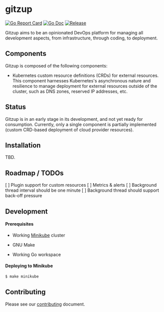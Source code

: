 # gitzup

[![Go Report Card](https://goreportcard.com/badge/github.com/kfirz/gitzup?style=flat-square)](https://goreportcard.com/report/github.com/kfirz/gitzup)
[![Go Doc](https://img.shields.io/badge/godoc-reference-blue.svg?style=flat-square)](http://godoc.org/github.com/kfirz/gitzup)
[![Release](https://img.shields.io/github/release/kfirz/gitzup.svg?style=flat-square)](https://github.com/kfirz/gitzup/releases/latest)

Gitzup aims to be an opinionated DevOps platform for managing all development aspects, from infrastructure, through coding, to deployment.

## Components

Gitzup is composed of the following components:

* Kubernetes custom resource definitions (CRDs) for external resources. This component harnesses Kubernetes's asynchronous nature and resilience to manage deployment for external resources outside of the cluster, such as DNS zones, reserved IP addresses, etc.

## Status

Gitzup is in an early stage in its development, and not yet ready for consumption. Currently, only a single component is partially implemented (custom CRD-based deployment of cloud provider resources).

## Installation

TBD.
 
## Roadmap / TODOs

[ ] Plugin support for custom resources
[ ] Metrics & alerts
[ ] Background thread interval should be one minute
[ ] Background thread should support back-off pressure

## Development

#### Prerequisites

* Working [Minikube](https://kubernetes.io/docs/tasks/tools/install-kubectl/) cluster

* GNU Make

* Working Go workspace


#### Deploying to Minikube

```bash
$ make minikube
```

## Contributing

Please see our [contributing](./CONTRIBUTING.md) document.
